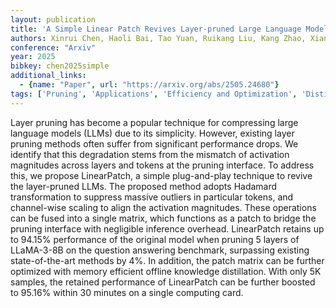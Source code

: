 ```yaml
---
layout: publication
title: 'A Simple Linear Patch Revives Layer-pruned Large Language Models'
authors: Xinrui Chen, Haoli Bai, Tao Yuan, Ruikang Liu, Kang Zhao, Xianzhi Yu, Lu Hou, Tian Guan, Yonghong He, Chun Yuan
conference: "Arxiv"
year: 2025
bibkey: chen2025simple
additional_links:
  - {name: "Paper", url: "https://arxiv.org/abs/2505.24680"}
tags: ['Pruning', 'Applications', 'Efficiency and Optimization', 'Distillation']
---
```

Layer pruning has become a popular technique for compressing large language models (LLMs) due to its simplicity. However, existing layer pruning methods often suffer from significant performance drops. We identify that this degradation stems from the mismatch of activation magnitudes across layers and tokens at the pruning interface. To address this, we propose LinearPatch, a simple plug-and-play technique to revive the layer-pruned LLMs. The proposed method adopts Hadamard transformation to suppress massive outliers in particular tokens, and channel-wise scaling to align the activation magnitudes. These operations can be fused into a single matrix, which functions as a patch to bridge the pruning interface with negligible inference overhead. LinearPatch retains up to 94.15% performance of the original model when pruning 5 layers of LLaMA-3-8B on the question answering benchmark, surpassing existing state-of-the-art methods by 4%. In addition, the patch matrix can be further optimized with memory efficient offline knowledge distillation. With only 5K samples, the retained performance of LinearPatch can be further boosted to 95.16% within 30 minutes on a single computing card.
